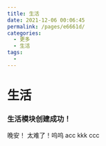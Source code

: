 ```yaml
---
title: 生活
date: 2021-12-06 00:06:45
permalink: /pages/e6661d/
categories:
  - 更多
  - 生活
tags:
  - 
---
```

# 生活

### 生活模块创建成功！
晚安！
太难了！呜呜
acc
kkk
ccc

